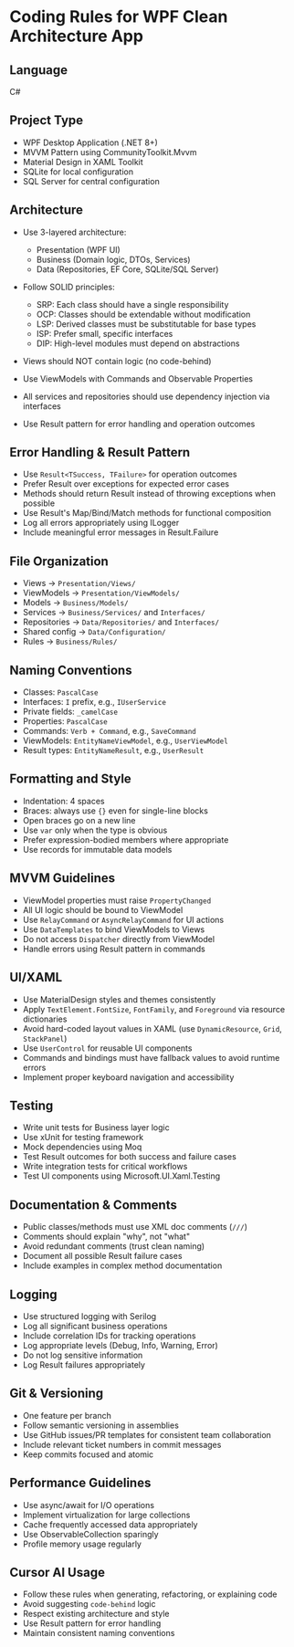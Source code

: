 # Coding Rules for WPF Clean Architecture App

## Language
C#

## Project Type
- WPF Desktop Application (.NET 8+)
- MVVM Pattern using CommunityToolkit.Mvvm
- Material Design in XAML Toolkit
- SQLite for local configuration
- SQL Server for central configuration

## Architecture
- Use 3-layered architecture:
  - Presentation (WPF UI)
  - Business (Domain logic, DTOs, Services)
  - Data (Repositories, EF Core, SQLite/SQL Server)

- Follow SOLID principles:
  - SRP: Each class should have a single responsibility
  - OCP: Classes should be extendable without modification
  - LSP: Derived classes must be substitutable for base types
  - ISP: Prefer small, specific interfaces
  - DIP: High-level modules must depend on abstractions

- Views should NOT contain logic (no code-behind)
- Use ViewModels with Commands and Observable Properties
- All services and repositories should use dependency injection via interfaces
- Use Result pattern for error handling and operation outcomes

## Error Handling & Result Pattern
- Use `Result<TSuccess, TFailure>` for operation outcomes
- Prefer Result over exceptions for expected error cases
- Methods should return Result instead of throwing exceptions when possible
- Use Result's Map/Bind/Match methods for functional composition
- Log all errors appropriately using ILogger
- Include meaningful error messages in Result.Failure

## File Organization
- Views → `Presentation/Views/`
- ViewModels → `Presentation/ViewModels/`
- Models → `Business/Models/`
- Services → `Business/Services/` and `Interfaces/`
- Repositories → `Data/Repositories/` and `Interfaces/`
- Shared config → `Data/Configuration/`
- Rules → `Business/Rules/`

## Naming Conventions
- Classes: `PascalCase`
- Interfaces: `I` prefix, e.g., `IUserService`
- Private fields: `_camelCase`
- Properties: `PascalCase`
- Commands: `Verb + Command`, e.g., `SaveCommand`
- ViewModels: `EntityNameViewModel`, e.g., `UserViewModel`
- Result types: `EntityNameResult`, e.g., `UserResult`

## Formatting and Style
- Indentation: 4 spaces
- Braces: always use `{}` even for single-line blocks
- Open braces go on a new line
- Use `var` only when the type is obvious
- Prefer expression-bodied members where appropriate
- Use records for immutable data models

## MVVM Guidelines
- ViewModel properties must raise `PropertyChanged`
- All UI logic should be bound to ViewModel
- Use `RelayCommand` or `AsyncRelayCommand` for UI actions
- Use `DataTemplates` to bind ViewModels to Views
- Do not access `Dispatcher` directly from ViewModel
- Handle errors using Result pattern in commands

## UI/XAML
- Use MaterialDesign styles and themes consistently
- Apply `TextElement.FontSize`, `FontFamily`, and `Foreground` via resource dictionaries
- Avoid hard-coded layout values in XAML (use `DynamicResource`, `Grid`, `StackPanel`)
- Use `UserControl` for reusable UI components
- Commands and bindings must have fallback values to avoid runtime errors
- Implement proper keyboard navigation and accessibility

## Testing
- Write unit tests for Business layer logic
- Use xUnit for testing framework
- Mock dependencies using Moq
- Test Result outcomes for both success and failure cases
- Write integration tests for critical workflows
- Test UI components using Microsoft.UI.Xaml.Testing

## Documentation & Comments
- Public classes/methods must use XML doc comments (`///`)
- Comments should explain "why", not "what"
- Avoid redundant comments (trust clean naming)
- Document all possible Result failure cases
- Include examples in complex method documentation

## Logging
- Use structured logging with Serilog
- Log all significant business operations
- Include correlation IDs for tracking operations
- Log appropriate levels (Debug, Info, Warning, Error)
- Do not log sensitive information
- Log Result failures appropriately

## Git & Versioning
- One feature per branch
- Follow semantic versioning in assemblies
- Use GitHub issues/PR templates for consistent team collaboration
- Include relevant ticket numbers in commit messages
- Keep commits focused and atomic

## Performance Guidelines
- Use async/await for I/O operations
- Implement virtualization for large collections
- Cache frequently accessed data appropriately
- Use ObservableCollection sparingly
- Profile memory usage regularly

## Cursor AI Usage
- Follow these rules when generating, refactoring, or explaining code
- Avoid suggesting `code-behind` logic
- Respect existing architecture and style
- Use Result pattern for error handling
- Maintain consistent naming conventions
